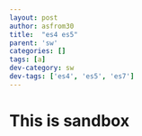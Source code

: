 ```yaml
---
layout: post
author: asfrom30
title:  "es4 es5"
parent: 'sw'
categories: []
tags: [a]
dev-category: sw
dev-tags: ['es4', 'es5', 'es7']
---
```


# This is sandbox


